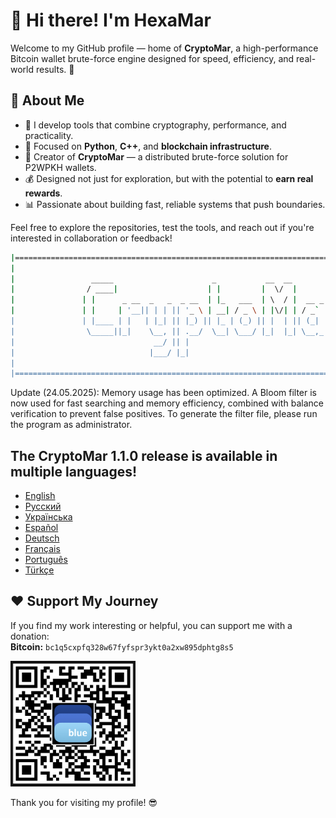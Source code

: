 # 👋 Hi there! I'm HexaMar

Welcome to my GitHub profile — home of **CryptoMar**, a high-performance Bitcoin wallet brute-force engine designed for speed, efficiency, and real-world results. 💸

## 🚀 About Me
- 🔧 I develop tools that combine cryptography, performance, and practicality.
- 🧠 Focused on **Python**, **C++**, and **blockchain infrastructure**.
- 💼 Creator of **CryptoMar** — a distributed brute-force solution for P2WPKH wallets.
- 💰 Designed not just for exploration, but with the potential to **earn real rewards**.
- 📊 Passionate about building fast, reliable systems that push boundaries.

Feel free to explore the repositories, test the tools, and reach out if you're interested in collaboration or feedback!
```bash
|=========================================================================================|
|                                                                                         |
|                 _____                      _           __  __                           |
|                / ____|                    | |         |  \/  |                          |
|               | |      _ __  _   _  _ __  | |_   ___  | \  / |  __ _  _ __              |
|               | |     | '__|| | | || '_ \ | __| / _ \ | |\/| | / _` || '__|             | 
|               | |____ | |   | |_| || |_) || |_ | (_) || |  | || (_| || |                |
|                \_____||_|    \__, || .__/  \__| \___/ |_|  |_| \__,_||_|                |
|                               __/ || |                                                  |
|                              |___/ |_|                                                  |
|                                                                                         |
|=========================================================================================|
```

Update (24.05.2025): Memory usage has been optimized. A Bloom filter is now used for fast searching and memory efficiency, combined with balance verification to prevent false positives. To generate the filter file, please run the program as administrator.

## The CryptoMar 1.1.0 release is available in multiple languages!
- [English](https://github.com/HexaMar/CryptoMar_EN)
- [Русский](https://github.com/HexaMar/CryptoMar_RU)
- [Українська](https://github.com/HexaMar/CryptoMar_UA)
- [Español](https://github.com/HexaMar/CryptoMar_ES)
- [Deutsch](https://github.com/HexaMar/CryptoMar_DE)
- [Français](https://github.com/HexaMar/CryptoMar_FR)
- [Português](https://github.com/HexaMar/CryptoMar_PT)
- [Türkçe](https://github.com/HexaMar/CryptoMar_TR)

## ❤️ Support My Journey
If you find my work interesting or helpful, you can support me with a donation:  
**Bitcoin:** `bc1q5cxpfq328w67fyfspr3ykt0a2xw895dphtg8s5`  

<p align="left">
  <img src="https://raw.githubusercontent.com/HexaMar/HexaMar/main/qr.png" alt="QR for Bitcoin donation" width="200">
</p>


Thank you for visiting my profile! 😎
